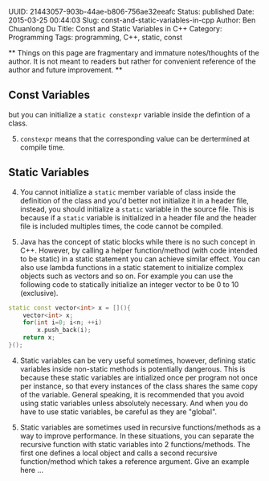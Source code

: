 UUID: 21443057-903b-44ae-b806-756ae32eeafc
Status: published
Date: 2015-03-25 00:44:03
Slug: const-and-static-variables-in-cpp
Author: Ben Chuanlong Du
Title: Const and Static Variables in C++
Category: Programming
Tags: programming, C++, static, const

**
Things on this page are
fragmentary and immature notes/thoughts of the author.
It is not meant to readers
but rather for convenient reference of the author and future improvement.
**


## Const Variables

but you can initialize a `static constexpr` variable inside the defintion of a class.

5. `constexpr` means that the corresponding value can be dertermined at compile time. 

## Static Variables 

4. You cannot initialize a `static` member variable of class 
inside the definition of the class 
and you'd better not initialize it in a header file,
instead, 
you should initialize a `static` variable in the source file. 
This is because if a `static` variable is initialized in a header file 
and the header file is included multiples times,
the code cannot be compiled.

6. Java has the concept of static blocks while there is no such concept in C++. 
However, by calling a helper function/method (with code intended to be static) in 
a static statement you can achieve similar effect. 
You can also use lambda functions in a static statement to initialize complex objects such as vectors and so on.
For example you can use the following code to statically initialize an integer vector to be 0 to 10 (exclusive). 
```C++
static const vector<int> x = [](){
    vector<int> x;
    for(int i=0; i<n; ++i)
        x.push_back(i);
    return x;
}();
```
4. Static variables can be very useful sometimes, 
however, 
defining static variables inside non-static methods is potentially dangerous.
This is because these static variables are intialized once per program not once per instance,
so that every instances of the class shares the same copy of the variable. 
General speaking, 
it is recommended that you avoid using static variables unless absolutely necessary.
And when you do have to use static variables,
be careful as they are "global".

5. Static variables are sometimes used in recursive functions/methods as a way to improve performance. 
In these situations, you can separate the recursive function with static variables into 2 functions/methods.
The first one defines a local object and calls a second recursive function/method which takes a reference argument. Give an example here ...

